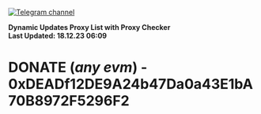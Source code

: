 [![Telegram channel](https://img.shields.io/endpoint?url=https://runkit.io/damiankrawczyk/telegram-badge/branches/master?url=https://t.me/n4z4v0d)](https://t.me/n4z4v0d) 

**Dynamic Updates Proxy List with Proxy Checker**  
**Last Updated: 18.12.23 06:09**

# DONATE (_any evm_) - 0xDEADf12DE9A24b47Da0a43E1bA70B8972F5296F2
